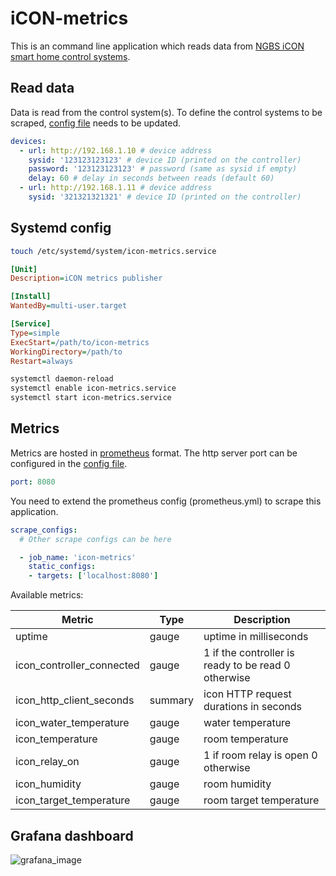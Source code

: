 # iCON-metrics

This is an command line application which reads data from [NGBS iCON smart home control systems](https://www.ngbsh.hu/en/icon.html).

## Read data

Data is read from the control system(s).
To define the control systems to be scraped, [config file](config.yml) needs to be updated.

```yaml
devices:
  - url: http://192.168.1.10 # device address
    sysid: '123123123123' # device ID (printed on the controller)
    password: '123123123123' # password (same as sysid if empty)
    delay: 60 # delay in seconds between reads (default 60)
  - url: http://192.168.1.11 # device address
    sysid: '321321321321' # device ID (printed on the controller)
```

## Systemd config

```bash
touch /etc/systemd/system/icon-metrics.service
```

```ini
[Unit]
Description=iCON metrics publisher

[Install]
WantedBy=multi-user.target

[Service]
Type=simple
ExecStart=/path/to/icon-metrics
WorkingDirectory=/path/to
Restart=always
```

```bash
systemctl daemon-reload
systemctl enable icon-metrics.service
systemctl start icon-metrics.service
```

## Metrics

Metrics are hosted in [prometheus](https://prometheus.io/) format.
The http server port can be configured in the [config file](config.yml).

```yaml
port: 8080
```

You need to extend the prometheus config (prometheus.yml) to scrape this application.

```yaml
scrape_configs:
  # Other scrape configs can be here

  - job_name: 'icon-metrics'
    static_configs:
    - targets: ['localhost:8080']
```

Available metrics:

| Metric                    | Type    | Description                                         |
| ------------------------- | ------- | --------------------------------------------------- |
| uptime                    | gauge   | uptime in milliseconds                              |
| icon_controller_connected | gauge   | 1 if the controller is ready to be read 0 otherwise |
| icon_http_client_seconds  | summary | icon HTTP request durations in seconds              |
| icon_water_temperature    | gauge   | water temperature                                   |
| icon_temperature          | gauge   | room temperature                                    |
| icon_relay_on             | gauge   | 1 if room relay is open 0 otherwise                 |
| icon_humidity             | gauge   | room humidity                                       |
| icon_target_temperature   | gauge   | room target temperature                             |

## Grafana dashboard

![grafana_image](https://user-images.githubusercontent.com/6968192/112884441-ce609c00-90cf-11eb-86e5-9dce7dab8e2a.png)
